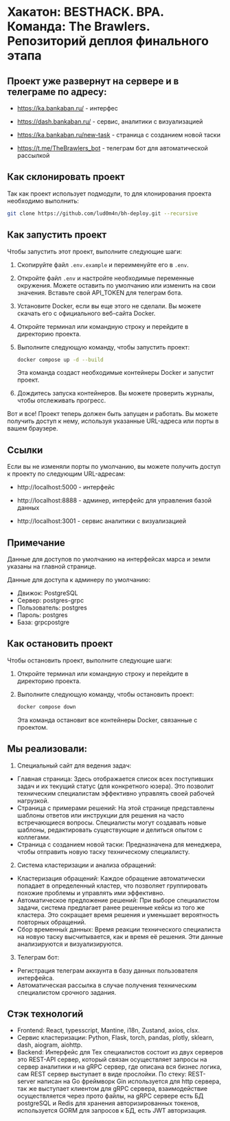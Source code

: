 # Хакатон: BESTHACK. BPA. Команда: The Brawlers. Репозиторий деплоя финального этапа

## Проект уже развернут на сервере и в телеграме по адресу:
* https://ka.bankaban.ru/ - интерфес

* https://dash.bankaban.ru/ - сервис, аналитики с визуализацией

* https://ka.bankaban.ru/new-task - страница с созданием новой таски

* https://t.me/TheBrawlers_bot - телеграм бот для автоматической рассылкой


## Как склонировать проект

Так как проект использует подмодули, то для клонирования проекта необходимо выполнить:

```bash
git clone https://github.com/lud0m4n/bh-deploy.git --recursive
```

## Как запустить проект

Чтобы запустить этот проект, выполните следующие шаги:

1. Скопируйте файл `.env.example` и переименуйте его в `.env`.
2. Откройте файл `.env` и настройте необходимые переменные окружения. Можете оставить по умолчанию или изменить на свои значения. Вставьте свой API_TOKEN для телеграм бота.
3. Установите Docker, если вы еще этого не сделали. Вы можете скачать его с официального веб-сайта Docker.
4. Откройте терминал или командную строку и перейдите в директорию проекта.
5. Выполните следующую команду, чтобы запустить проект:

    ```bash
    docker compose up -d --build
    ```

    Эта команда создаст необходимые контейнеры Docker и запустит проект.

6. Дождитесь запуска контейнеров. Вы можете проверить журналы, чтобы отслеживать прогресс.

Вот и все! Проект теперь должен быть запущен и работать. Вы можете получить доступ к нему, используя указанные URL-адреса или порты в вашем браузере.

## Ссылки

Если вы не изменяли порты по умолчанию, вы можете получить доступ к проекту по следующим URL-адресам:
* http://localhost:5000 - интерфейс 

* http://localhost:8888 - админер, интерфейс для управления базой данных

* http://localhost:3001 - сервис аналитики с визуализацией

## Примечание
Данные для доступов по умолчанию на интерфейсах марса и земли указаны на главной странице.

Данные для доступа к админеру по умолчанию:
* Движок: PostgreSQL
* Сервер: postgres-grpc
* Пользователь: postgres
* Пароль: postgres
* Базa: grpcpostgre 

## Как остановить проект

Чтобы остановить проект, выполните следующие шаги:

1. Откройте терминал или командную строку и перейдите в директорию проекта.

2. Выполните следующую команду, чтобы остановить проект:

    ```bash
    docker compose down
    ```

    Эта команда остановит все контейнеры Docker, связанные с проектом.
## Мы реализовали:

 1. Специальный сайт для ведения задач:
* Главная страница: Здесь отображается список всех поступивших задач и их текущий статус (для конкретного юзера). Это позволит техническим специалистам эффективно управлять своей рабочей нагрузкой.
* Страница с примерами решений: На этой странице представлены шаблоны ответов или инструкции для решения на часто встречающиеся вопросы. Специалисты могут создавать новые шаблоны, редактировать существующие и делиться опытом с коллегами.
* Страница с созданием новой таски: Предназначена для менеджера, чтобы отправить новую таску техническому специалисту.

 2. Система кластеризации и анализа обращений:
* Кластеризация обращений: Каждое обращение автоматически попадает в определенный кластер, что позволяет группировать похожие проблемы и управлять ими эффективно.
* Автоматическое предложение решений: При выборе специалистом задачи, система предлагает ранее решенные кейсы из того же кластера. Это сокращает время решения и уменьшает вероятность повторных обращений.
* Сбор временны́х данных: Время реакции технического специалиста на новую таску высчитывается, как и время её решения. Эти данные анализируются и визуализируются.

 3. Телеграм бот:
* Регистрация телеграм аккаунта в базу данных пользователя интерфейса.
* Автоматическая рассылка в случае получения техническим специалистом срочного задания.

## Стэк технологий
* Frontend: React, typesscript, Mantine, i18n, Zustand, axios, clsx. 
* Сервис кластеризации: Python, Flask, torch, pandas, plotly, sklearn, dash, aiogram, aiohttp.
* Backend: Интерфейс для Тех специалистов состоит из двух серверов это REST-API сервер, который связан осуществляет запросы на сервер аналитики и на gRPC сервер, где описана вся бизнес логика, сам REST сервер выступает в виде прослойки. По стеку: REST-server написан на Go фреймворк Gin используется для http сервера, так же выступает клиентом для gRPC сервера, взаимодействие осуществляется через прото файлы, на gRPC сервере есть БД postgreSQL и Redis для хранения авторизированных токенов, используется GORM для запросов к БД, есть JWT авторизация.
